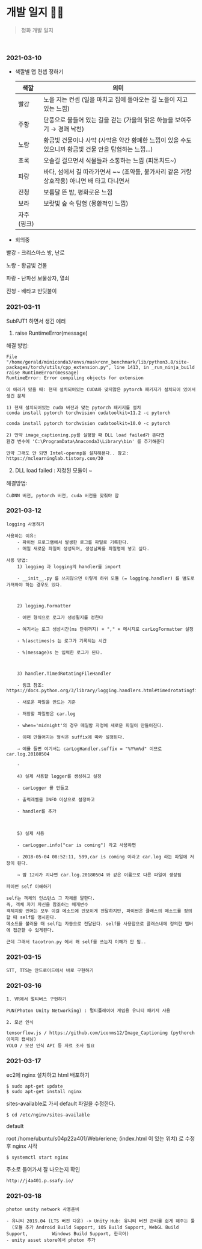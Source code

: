 # 개발 일지 🐱‍👓

> 청화 개발 일지 

<br>

### 2021-03-10

- 색깔별 맵 컨셉 정하기

  | 색깔        | 의미                                                         |
  | ----------- | ------------------------------------------------------------ |
  | 빨강        | 노을 지는 컨셉 (일을 마치고 집에 돌아오는 길 노을이 지고 있는 느낌) |
  | 주황        | 단풍으로 물들어 있는 길을 걷는 (가을의 맑은 하늘을 보여주기 → 경쾌 낙천) |
  | 노랑        | 황금빛 건물이나 사막 (사막은 약간 황폐한 느낌이 있을 수도 있으니까 황금빛 건물 안을 탐험하는 느낌...) |
  | 초록        | 오솔길 걸으면서 식물들과 소통하는 느낌 (피톤치드~)           |
  | 파랑        | 바다, 섬에서 길 따라가면서 ~~ (조약돌, 불가사리 같은 거랑 상호작용) 아니면 배 타고 다니면서 |
  | 진청        | 보름달 뜬 밤, 평화로운 느낌                                  |
  | 보라        | 보랏빛 숲 속 탐험  (몽환적인 느낌)                           |
  | 자주 (핑크) |                                                              |

  

- 회의중

빨강 - 크리스마스 방, 난로 

노랑 - 황금빛 건물

파랑 - 난파선 보물상자, 열쇠 

진청 - 배타고 반딧불이



### 2021-03-11

SubPJT1 하면서 생긴 에러



1.  raise RuntimeError(message)

해결 방법:

```
File "/home/gerald/miniconda3/envs/maskrcnn_benchmark/lib/python3.8/site-packages/torch/utils/cpp_extension.py", line 1413, in _run_ninja_build
raise RuntimeError(message)
RuntimeError: Error compiling objects for extension

이 에러가 떴을 때: 현재 설치되어있는 CUDA와 맞지않은 pytorch 패키지가 설치되어 있어서 생긴 문제

1) 현재 설치되어있는 cuda 버전과 맞는 pytorch 패키지를 설치
conda install pytorch torchvision cudatoolkit=11.2 -c pytorch

conda install pytorch torchvision cudatoolkit=10.0 -c pytorch

2) 만약 image_captioning.py를 실행할 때 DLL load failed가 뜬다면
환경 변수에 'C:\ProgramData\Anaconda3\Library\bin' 를 추가해준다

만약 그래도 안 되면 Intel-openmp을 설치해본다.. 참고: https://mclearninglab.tistory.com/30
```

2. DLL load failed : 지정된 모듈이 ~ 

해결방법:

```
CuDNN 버전, pytorch 버전, cuda 버전을 맞춰야 함
```



### 2021-03-12

```
logging 사용하기

사용하는 이유: 
	- 파이썬 프로그램에서 발생한 로그를 파일로 기록한다.
	- 매일 새로운 파일이 생성되며, 생성날짜를 파일명에 넣고 싶다.

사용 방법: 
	1) logging 과 logging의 handler를 import
	
	- __init__.py 를 쓰지않으면 이렇게 하위 모듈 (= logging.handler) 를 별도로 가져와야 하는 경우도 있다.
	
	 
	
	2) logging.Formatter
	
	- 어떤 형식으로 로그가 생성될지를 정한다
	
	→ 여기서는 로그 생성시간(ms 단위까지) + "," + 메시지로 carLogFormatter 설정
	
	- %(asctimes)s 는 로그가 기록되는 시간
	
	- %(message)s 는 입력한 로그가 된다.
	
	 
	
	3) handler.TimedRotatingFileHandler
	
	- 링크 참조: https://docs.python.org/3/library/logging.handlers.html#timedrotatingfilehandler
	
	- 새로운 파일을 만드는 기준
	
	- 저장할 파일명은 car.log
	
	- when='midnight'의 경우 매일밤 자정에 새로운 파일이 만들어진다.
	
	- 이때 만들어지는 형식은 suffix에 따라 설정된다.
	
	→ 예를 들면 여기서는 carLogHandler.suffix = "%Y%m%d" 이므로 car.log.20180504
	
	-
	
	4) 실제 사용할 logger를 생성하고 설정
	
	- carLogger 를 만들고
	
	- 출력레벨을 INFO 이상으로 설정하고
	
	- handler를 추가
	
	 
	
	5) 실제 사용
	
	- carLogger.info("car is coming") 라고 사용하면
	
	- 2018-05-04 08:52:11, 599,car is coming 이라고 car.log 라는 파일에 저장이 된다.
	
	→ 밤 12시가 지나면 car.log.20180504 와 같은 이름으로 다른 파일이 생성됨
```

```
파이썬 self 이해하기

self는 객체의 인스턴스 그 자체를 말한다. 
즉, 객체 자기 자신을 참조하는 매개변수
객체지향 언어는 모두 이걸 메소드에 안보이게 전달하지만, 파이썬은 클래스의 메소드를 정의할 때 self를 명시한다.
메소드를 불러올 때 self는 자동으로 전달된다. self를 사용함으로 클래스내에 정의한 멤버에 접근할 수 있게된다.

근데 그래서 tacotron.py 에서 왜 self를 쓰는지 이해가 안 됨..
```



### 2021-03-15

```
STT, TTS는 안드로이드에서 바로 구현하기
```



### 2021-03-16

```
1. VR에서 멀티버스 구현하기

PUN(Photon Unity Networking) : 멀티플레이어 게임용 유니티 패키지 사용
```

```
2. 모션 인식

tensorflow.js / https://github.com/iconms12/Image_Captioning (pythorch 이미지 캡셔닝)
YOLO / 모션 인식 API 등 자료 조사 필요
```



### 2021-03-17

ec2에 nginx 설치하고 html 배포하기

```
$ sudo apt-get update
$ sudo apt-get install nginx
```

sites-available로 가서 default 파일을 수정한다.

```
$ cd /etc/nginx/sites-available
```

default

root /home/ubuntu/s04p22a401/Web/eriene; (index.html 이 있는 위치) 로 수정 후 nginx 시작

```
$ systemctl start nginx
```

주소로 들어가서 잘 나오는지 확인

```
http://j4a401.p.ssafy.io/
```



### 2021-03-18

```
photon unity network 사용준비

- 유니티 2019.04 (LTS 버전 다운) -> Unity Hub: 유니티 버전 관리를 쉽게 해주는 툴
  (모듈 추가 Android Build Support, iOS Build Support, WebGL Build Support, 		Windows Build Support, 한국어)
- unity asset store에서 photon 추가
```

